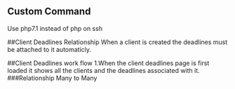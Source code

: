 ## Custom Command
Use php7.1 instead of php on ssh

##Client Deadlines Relationship
When a client is created the deadlines must be attached to it automaticly. 

##Client Deadlines work flow
    1.When the client deadlines page is first loaded it shows all the clients and the deadlines associated with it.
        ###Relationship
        Many to Many



